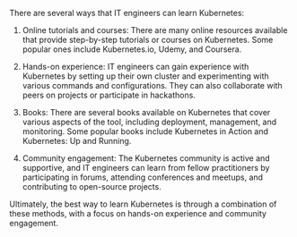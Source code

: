 There are several ways that IT engineers can learn Kubernetes:

1. Online tutorials and courses: There are many online resources available that provide step-by-step tutorials or courses on Kubernetes. Some popular ones include Kubernetes.io, Udemy, and Coursera.

2. Hands-on experience: IT engineers can gain experience with Kubernetes by setting up their own cluster and experimenting with various commands and configurations. They can also collaborate with peers on projects or participate in hackathons.

3. Books: There are several books available on Kubernetes that cover various aspects of the tool, including deployment, management, and monitoring. Some popular books include Kubernetes in Action and Kubernetes: Up and Running.

4. Community engagement: The Kubernetes community is active and supportive, and IT engineers can learn from fellow practitioners by participating in forums, attending conferences and meetups, and contributing to open-source projects.

Ultimately, the best way to learn Kubernetes is through a combination of these methods, with a focus on hands-on experience and community engagement.
